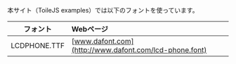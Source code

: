 本サイト（ToileJS examples）では以下のフォントを使っています。

|フォント|Webページ|
|:--:|:--|
|LCDPHONE.TTF|[www.dafont.com](http://www.dafont.com/lcd-phone.font)|